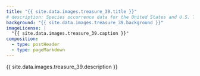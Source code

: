 ```yaml
---
title: "{{ site.data.images.treasure_39.title }}"
# description: Species occurrence data for the United States and U.S. Territories.
background: "{{ site.data.images.treasure_39.background }}"
imageLicense: |
  "{{ site.data.images.treasure_39.caption }}"
composition:
  - type: postHeader
  - type: pageMarkdown
---
```


{{ site.data.images.treasure_39.description }}